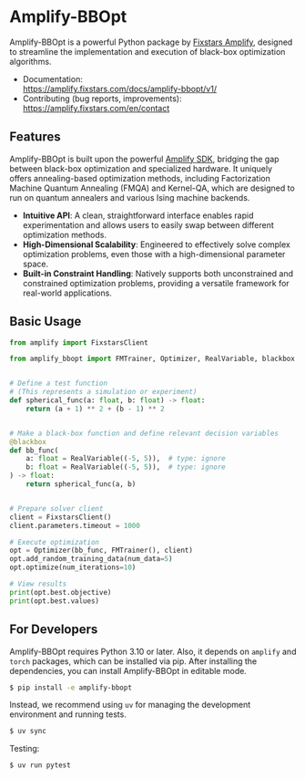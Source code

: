 # Amplify-BBOpt

Amplify-BBOpt is a powerful Python package by [Fixstars Amplify](https://amplify.fixstars.com/en), designed to streamline the implementation and execution of black-box optimization algorithms.

*   Documentation:  
 <https://amplify.fixstars.com/docs/amplify-bbopt/v1/>
*   Contributing (bug reports, improvements):  
 <https://amplify.fixstars.com/en/contact>

## Features

Amplify-BBOpt is built upon the powerful [Amplify SDK](https://amplify.fixstars.com/en/docs/amplify/), bridging the gap between black-box optimization and specialized hardware. It uniquely offers annealing-based optimization methods, including Factorization Machine Quantum Annealing (FMQA) and Kernel-QA, which are designed to run on quantum annealers and various Ising machine backends.

*   **Intuitive API**: A clean, straightforward interface enables rapid experimentation and allows users to easily swap between different optimization methods.
*   **High-Dimensional Scalability**: Engineered to effectively solve complex optimization problems, even those with a high-dimensional parameter space.
*   **Built-in Constraint Handling**: Natively supports both unconstrained and constrained optimization problems, providing a versatile framework for real-world applications.

## Basic Usage

```py
from amplify import FixstarsClient

from amplify_bbopt import FMTrainer, Optimizer, RealVariable, blackbox


# Define a test function
# (This represents a simulation or experiment)
def spherical_func(a: float, b: float) -> float:
    return (a + 1) ** 2 + (b - 1) ** 2


# Make a black-box function and define relevant decision variables
@blackbox
def bb_func(
    a: float = RealVariable((-5, 5)),  # type: ignore
    b: float = RealVariable((-5, 5)),  # type: ignore
) -> float:
    return spherical_func(a, b)


# Prepare solver client
client = FixstarsClient()
client.parameters.timeout = 1000

# Execute optimization
opt = Optimizer(bb_func, FMTrainer(), client)
opt.add_random_training_data(num_data=5)
opt.optimize(num_iterations=10)

# View results
print(opt.best.objective)
print(opt.best.values)
```

## For Developers

Amplify-BBOpt requires Python 3.10 or later.
Also, it depends on `amplify` and `torch` packages, which can be installed via pip.
After installing the dependencies, you can install Amplify-BBOpt in editable mode.

```bash
$ pip install -e amplify-bbopt
```

Instead, we recommend using `uv` for managing the development environment and running tests.

```bash
$ uv sync
```

Testing:

```bash
$ uv run pytest
```
